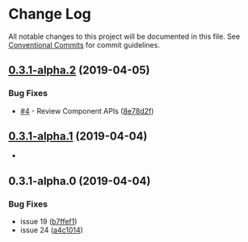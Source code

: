 # Change Log

All notable changes to this project will be documented in this file.
See [Conventional Commits](https://conventionalcommits.org) for commit guidelines.

## [0.3.1-alpha.2](https://github.com/pentaho/hv-uikit-react/compare/@hv/uikit-react-core@0.3.1-alpha.1...@hv/uikit-react-core@0.3.1-alpha.2) (2019-04-05)


### Bug Fixes

* [#4](https://github.com/pentaho/hv-uikit-react/issues/4) - Review Component APIs ([8e78d2f](https://github.com/pentaho/hv-uikit-react/commit/8e78d2f))





## [0.3.1-alpha.1](https://github.com/pentaho/hv-uikit-react/compare/@hv/uikit-react-core@0.3.1-alpha.0...@hv/uikit-react-core@0.3.1-alpha.1) (2019-04-04)

* 





## 0.3.1-alpha.0 (2019-04-04)


### Bug Fixes

* issue 19 ([b7ffef1](https://github.com/pentaho/hv-uikit-react/commit/b7ffef1))
* issue 24 ([a4c1014](https://github.com/pentaho/hv-uikit-react/commit/a4c1014))
